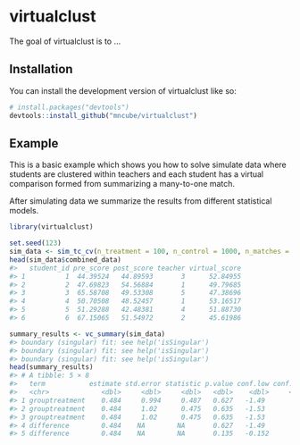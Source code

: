 
<!-- README.md is generated from README.Rmd. Please edit that file -->

# virtualclust

<!-- badges: start -->
<!-- badges: end -->

The goal of virtualclust is to …

## Installation

You can install the development version of virtualclust like so:

``` r
# install.packages("devtools")
devtools::install_github("mncube/virtualclust")
```

## Example

This is a basic example which shows you how to solve simulate data where
students are clustered within teachers and each student has a virtual
comparison formed from summarizing a many-to-one match.

After simulating data we summarize the results from different
statistical models.

``` r
library(virtualclust)

set.seed(123)
sim_data <- sim_tc_cv(n_treatment = 100, n_control = 1000, n_matches = 10)
head(sim_data$combined_data)
#>   student_id pre_score post_score teacher virtual_score
#> 1          1  44.39524   44.89593       3      52.84955
#> 2          2  47.69823   54.56884       1      49.79685
#> 3          3  65.58708   49.53308       5      47.38696
#> 4          4  50.70508   48.52457       1      53.16517
#> 5          5  51.29288   42.48381       4      51.88730
#> 6          6  67.15065   51.54972       2      45.61986

summary_results <- vc_summary(sim_data)
#> boundary (singular) fit: see help('isSingular')
#> boundary (singular) fit: see help('isSingular')
#> boundary (singular) fit: see help('isSingular')
head(summary_results)
#> # A tibble: 5 × 8
#>   term           estimate std.error statistic p.value conf.low conf.high model  
#>   <chr>             <dbl>     <dbl>     <dbl>   <dbl>    <dbl>     <dbl> <chr>  
#> 1 grouptreatment    0.484     0.994     0.487   0.627   -1.49       2.46 Mixed …
#> 2 grouptreatment    0.484     1.02      0.475   0.635   -1.53       2.49 Mixed …
#> 3 grouptreatment    0.484     1.02      0.475   0.635   -1.53       2.49 Mixed …
#> 4 difference        0.484    NA        NA       0.627   -1.49       2.46 Paired…
#> 5 difference        0.484    NA        NA       0.135   -0.152      1.12 Two-St…
```
